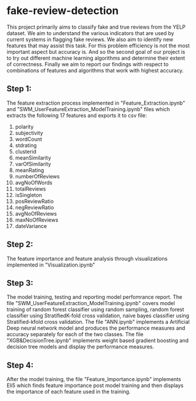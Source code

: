 # fake-review-detection
This project primarily aims to classify fake and true reviews from the YELP dataset.
We aim to understand the various indicators that are used by current systems in flagging fake reviews. We also aim to identify new features that may assist this task. For this problem efficiency is not the most important aspect but accuracy is. And so the second goal of our project is to try out different machine learning algorithms and determine their extent of correctness. Finally we aim to report our findings with respect to combinations of features and algorithms that work with highest accuracy.

## Step 1:

The feature extraction process implemented in "Feature_Extraction.ipynb" and "SWM_UserFeatureExtraction_ModelTraining.ipynb" files which extracts the following 17 features and exports it to csv file:
1. polarity
2. subjectivity
3. wordCount
4. stdrating
5. clusterid
6. meanSimilarity
7. varOfSimilarity
8. meanRating
9. numberOfReviews
10. avgNoOfWords
11. totalReviews
12. isSingleton
13. posReviewRatio
14. negReviewRatio
15. avgNoOfReviews
16. maxNoOfReviews
17. dateVariance

## Step 2:
The feature importance and feature analysis through visualizations implemented in "Visualization.ipynb"

## Step 3:
The model training, testing and reporting model perfomrance report.
The file "SWM_UserFeatureExtraction_ModelTraining.ipynb" covers model training of random forest classifier using random sampling, random forest classifier using StratifiedK-fold cross validation, naive bayes classifier using Stratified-kfold cross validation.
The file "ANN.ipynb" implements a Artificial Deep neural network model and produces the performance measures and accuracy separately for each of the two classes.
The file "XGB&DecisionTree.ipynb" implements weight based gradient boosting and decision tree models and display the performance measures.

## Step 4:
After the model training, the file "Feature_Importance.ipynb" implements Eli5 which finds feature importance post model training and then displays the importance of each feature used in the training.
